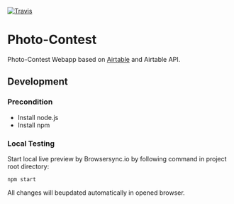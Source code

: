 [![Travis](https://img.shields.io/travis/nak-sued-webmasters/photo-contest.svg)]()

# Photo-Contest

Photo-Contest Webapp based on [Airtable](https://airtable.com) and Airtable API.

## Development

### Precondition

* Install node.js
* Install npm

### Local Testing

Start local live preview by Browsersync.io by following command in project root directory:

` npm start `

All changes will beupdated automatically in opened browser.
